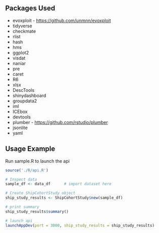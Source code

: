 ## Packages Used

 - evoxploit - https://github.com/unmnn/evoxploit
 - tidyverse
 - checkmate
 - rlist
 - hash
 - hms
 - ggplot2
 - visdat
 - naniar
 - pre
 - caret
 - R6
 - xlsx
 - DescTools
 - shinydashboard
 - groupdata2
 - iml
 - ICEbox
 - devtools
 - plumber - https://github.com/rstudio/plumber
 - jsonlite
 - yaml
 
## Usage Example
 
Run sample.R to launch the api

```r
source('./R/api.R')

# Inspect data
sample_df <- data_df      # import dataset here

# Create ShipCohortStudy object
ship_study_results <- ShipCohortStudy$new(sample_df)

# print summary
ship_study_results$summary()

# launch api
launchAppDev(port = 3000, ship_study_results = ship_study_results)
```

